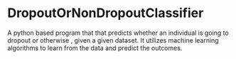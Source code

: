 # DropoutOrNonDropoutClassifier
A python based program that that predicts whether an individual is going to dropout or otherwise , given a given dataset. It utilizes machine learning algorithms to learn from the data and predict the outcomes.

